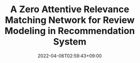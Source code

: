 ---
title: "A Zero Attentive Relevance Matching Network for Review Modeling in Recommendation System"
date: 2022-04-06T02:59:43+09:00
draft: true
---